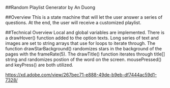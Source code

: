 ##Random Playlist Generator
by An Duong

##Overview
This is a state machine that will let the user answer a series of questions. At the end, the user will receive a customized playlist.

##Technical Overview
Local and global variables are implemented. There is a drawHover() function added to the option texts. Long series of text and images are set to string arrays that use for loops to iterate through. The function drawStarBackground() randomizes stars in the background of the pages with the frameRate(5). The drawTitle() function iterates through title[] string and randomizes postion of the word on the screen. mousePressed() and keyPress() are both utilized.

https://xd.adobe.com/view/267bec71-e888-49de-b9eb-df7444ac59d1-7328/